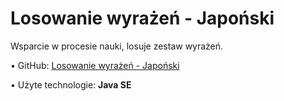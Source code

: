 <h1>Losowanie wyrażeń - Japoński</h1>

Wsparcie w procesie nauki, losuje zestaw wyrażeń.

• GitHub: <a href="http://github.com/Japonski-doNauki">Losowanie wyrażeń - Japoński</a>

• Użyte technologie: <b>Java SE</b>

